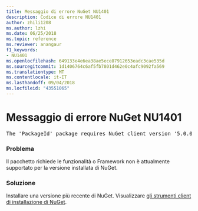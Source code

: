```yaml
---
title: Messaggio di errore NuGet NU1401
description: Codice di errore NU1401
author: zhili1208
ms.author: lzhi
ms.date: 06/25/2018
ms.topic: reference
ms.reviewer: anangaur
f1_keywords:
- NU1401
ms.openlocfilehash: 649133e4e6ea38ae5ece87912653eadc3cae535d
ms.sourcegitcommit: 1d1406764c6af5fb7801d462e0c4afc9092fa569
ms.translationtype: MT
ms.contentlocale: it-IT
ms.lasthandoff: 09/04/2018
ms.locfileid: "43551065"
---
```

# <a name="nuget-error-nu1401"></a>Messaggio di errore NuGet NU1401

<pre>The 'PackageId' package requires NuGet client version '5.0.0' or above, but the current NuGet version is '4.3.0'.</pre>

### <a name="issue"></a>Problema
Il pacchetto richiede le funzionalità o Framework non è attualmente supportato per la versione installata di NuGet.

### <a name="solution"></a>Soluzione
Installare una versione più recente di NuGet. Visualizzare [gli strumenti client di installazione di NuGet](../../install-nuget-client-tools.md).